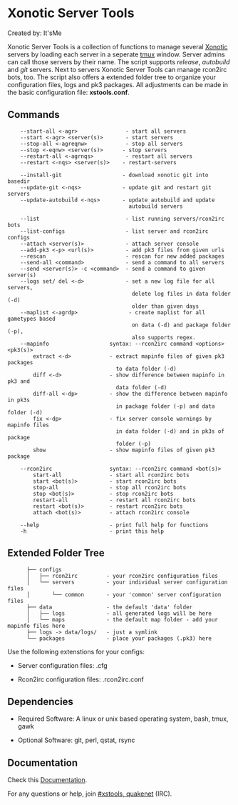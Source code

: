 # Xonotic Server Tools
Created by: It'sMe

Xonotic Server Tools is a collection of functions to manage several [Xonotic](http://www.xonotic.org) servers by loading each server in a seperate [tmux](http://tmux.sourceforge.net/) window. Server admins can call those servers by their name. The script supports *release*, *autobuild* and *git* servers. Next to servers Xonotic Server Tools can manage rcon2irc bots, too. The script also offers a extended folder tree to organize your configuration files, logs and pk3 packages.
All adjustments can be made in the basic configuration file: **xstools.conf**.

## Commands

```
    --start-all <-agr>               - start all servers
    --start <-agr> <server(s)>       - start servers
    --stop-all <-agreqnw>            - stop all servers
    --stop <-eqnw> <server(s)>      - stop servers
    --restart-all <-agrnqs>          - restart all servers
    --restart <-nqs> <server(s)>    - restart-servers

    --install-git                   - download xonotic git into basedir
    --update-git <-nqs>             - update git and restart git servers
    --update-autobuild <-nqs>       - update autobuild and update
                                      autobuild servers

    --list                           - list running servers/rcon2irc bots
    --list-configs                   - list server and rcon2irc configs
    --attach <server(s)>             - attach server console
    --add-pk3 <-p> <url(s)>          - add pk3 files from given urls
    --rescan                         - rescan for new added packages
    --send-all <command>             - send a command to all servers
    --send <server(s)> -c <command>  - send a command to given server(s)
    --logs set/ del <-d>             - set a new log file for all servers,
                                       delete log files in data folder (-d)
                                       older than given days
    --maplist <-agrdp>                - create maplist for all gametypes based
                                       on data (-d) and package folder (-p),
                                       also supports regex.
    --mapinfo                   syntax: --rcon2irc command <options> <pk3(s)>
        extract <-d>            - extract mapinfo files of given pk3 packages
                                  to data folder (-d)
        diff <-d>               - show difference between mapinfo in pk3 and
                                  data folder (-d)
        diff-all <-dp>          - show the difference between mapinfo in pk3s
                                  in package folder (-p) and data folder (-d)
        fix <-dp>               - fix server console warnings by mapinfo files
                                  in data folder (-d) and in pk3s of package
                                  folder (-p)
        show                    - show mapinfo files of given pk3 package

    --rcon2irc                  syntax: --rcon2irc command <bot(s)>
        start-all               - start all rcon2irc bots
        start <bot(s)>          - start rcon2irc bots
        stop-all                - stop all rcon2irc bots
        stop <bot(s)>           - stop rcon2irc bots
        restart-all             - restart all rcon2irc bots
        restart <bot(s)>        - restart rcon2irc bots
        attach <bot(s)>         - attach rcon2irc console

    --help                      - print full help for functions
    -h                          - print this help
```

## Extended Folder Tree

```
      ├── configs
      │   ├── rcon2irc         - your rcon2irc configuration files
      │   └── servers          - your individual server configuration files
      │       └── common       - your 'common' server configuration files
      ├── data                 - the default 'data' folder
      │   ├── logs             - all generated logs will be here
      │   └── maps             - the default map folder - add your mapinfo files here
      ├── logs -> data/logs/   - just a symlink 
      └── packages             - place your packages (.pk3) here
```

Use the following extenstions for your configs: 

- Server configuration files: .cfg

- Rcon2irc configuration files: .rcon2irc.conf

## Dependencies

- Required Software: A linux or unix based operating system, bash, tmux, gawk

- Optional Software: git, perl, qstat, rsync


## Documentation

Check this [Documentation](http://lcbx.dyndns.org/xonotic/xstools).

For any questions or help, join [#xstools, quakenet](http://webchat.quakenet.org/?channels=xstools) (IRC).

